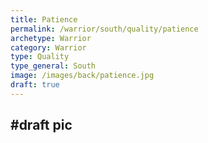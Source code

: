 ```yaml
---
title: Patience
permalink: /warrior/south/quality/patience
archetype: Warrior
category: Warrior
type: Quality
type_general: South
image: /images/back/patience.jpg
draft: true
---
```

#draft pic
---
